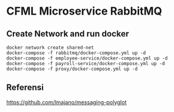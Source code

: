 # CFML Microservice RabbitMQ

## Create Network and run docker

```
docker network create shared-net
docker-compose -f rabbitmq/docker-compose.yml up -d
docker-compose -f employee-service/docker-compose.yml up -d
docker-compose -f payroll-service/docker-compose.yml up -d
docker-compose -f proxy/docker-compose.yml up -d

```

## Referensi

https://github.com/lmajano/messaging-polyglot
